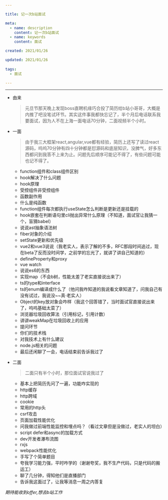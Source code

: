 ```yaml
---

title: 记一次b站面试

meta:
  - name: description
    content: 记一次b站面试
  - name: keywords
    content: 面试

created: 2021/01/26

updated: 2021/01/26
 
tags:
  - 面试

---
```


---

- 由来
  >元旦节那天晚上发现boss直聘机缘巧合投了简历给b站小哥哥，大概是内推了吧没笔试环节。其实这件事我都快忘记了，半个月后电话联系我要面试，因为人不在上海一面电话70分钟，二面视频半个小时。
- 一面
  >由于我三大框架react,angular,vue都有经验，简历上还写了读过react源码，呜呜70分钟有四十分钟都是怼源码和底层知识，没脾气，好多东西都问到我答不上来为止。问题先后顺序可能记不得了，有些问题可能也记不得了。
  - function组件和class组件区别 
  - hook解决了什么问题
  - hook原理
  - 受控组件非受控组件
  - 函数副作用
  - 什么是纯函数
  - function组件每次都执行useState怎么判断是更新还是挂载的
  - hook嵌套在判断语句里cli抛出异常什么原理（不知道，面试官让我猜一个，盲猜babel）
  - 说说ast抽象语法树
  - fiber对象的介绍
  - setState更新和优先级
  - vue2和vue3说说（我老实人，表示了解的不多，RFC那段时间追过，现在beta了反而没时间学，之前学的忘光了，就讲了讲自己知道的）
  - defineProperty和proxy
  - vue watch
  - 说说es6的东西
  - 实现map（不会b树，性能太差了老实直接说出来了）
  - ts的type和interface
  - ts的enum编译成什么了（他问我咋知道的我说看文章知道了，问我自己有没有试过，我说没~~真·老实人）
  - Object的key放对象会咋样（我这个回答错了，当时面试官直接说出来了，呜呜基础太菜了）
  - 浏览器垃圾回收算法（引用标记，引用计数）
  - 讲讲weakMap在垃圾回收上的应用
  - 提问环节
  - 你们的技术栈
  - 对我技术上有什么建议
  - node.js相关的问题
  - 最后还闲聊了一会，电话结束前告诉我过了

- 二面

    >二面只有半个小时，那位面试官说我过了
    - 基本上把简历先问了一遍，功能咋实现的
    - http缓存
    - http跨域
    - cookie
    - 常用的http头
    - csrf攻击
    - 页面加载性能优化
    - 问我做过前端性能监控和埋点吗？（看过文章但是没做过，老实人的坦白）
    - script defer和async的加载方式
    - dev开发者瀑布流图
    - rxjs
    - webpack性能优化
    - 手写了个简单题目
    - 夸我学习能力强，平时咋学的（谢谢夸奖，我不生产代码，只是代码的搬运工）
    - 聊了几分钟，得知他们是直播部门
    - 告诉我这面过了，让我等消息一周之内答复

*期待能收到offer,想去b站工作*